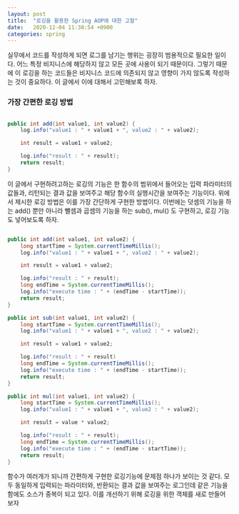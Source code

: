 ```yaml
---
layout: post
title:  "로깅을 활용한 Spring AOP에 대한 고찰"
date:   2020-12-04 11:38:54 +0900
categories: spring
---
```


실무에서 코드를 작성하게 되면 로그를 남기는 행위는 굉장히 범용적으로 필요한 일이다. 어느 특정 비지니스에 해당하지 않고 모든 곳에 사용이 되기 때문이다. 그렇기 때문에 이 로깅을 하는 코드들은 비지니스 코드에 의존되지 않고 영향이 가지 않도록 작성하는 것이 중요하다. 이 글에서 이에 대해서 고민해보록 하자.

### 가장 간편한 로깅 방법

```java

public int add(int value1, int value2) {
    log.info("value1 : " + value1 + ", value2 : " + value2);

    int result = value1 + value2;

    log.info("result : " + result);
    return result;
}

```

이 글에서 구현하려고하는 로깅의 기능은 한 함수의 범위에서 들어오는 입력 파라미터의 값들과, 리턴되는 결과 값을 보여주고 해당 함수의 실행시간을 보여주는 기능이다. 위에서 제시한 로깅 방법은 이를 가장 간단하게 구현한 방법이다. 이번에는 덧셈의 기능을 하는 add() 뿐만 아니라 뺄셈과 곱셈의 기능을 하는 sub(), mul() 도 구현하고, 로깅 기능도 넣어보도록 하자.

```java

public int add(int value1, int value2) {
    long startTime = System.currentTimeMillis();
    log.info("value1 : " + value1 + ", value2 : " + value2);

    int result = value1 + value2;

    log.info("result : " + result);
    long endTime = System.currentTimeMillis();
    log.info("execute time : " + (endTime - startTime));
    return result;
}

public int sub(int value1, int value2) {
    long startTime = System.currentTimeMillis();
    log.info("value1 : " + value1 + ", value2 : " + value2);

    int result = value1 + value2;

    log.info("result : " + result)
    long endTime = System.currentTimeMillis();
    log.info("execute time : " + (endTime - startTime));
    return result;
}

public int mul(int value1, int value2) {
    long startTime = System.currentTimeMillis();
    log.info("value1 : " + value1 + ", value2 : " + value2);

    int result = value * value2; 

    log.info("result : " + result);
    long endTime = System.currentTimeMillis();
    log.info("execute time : " + (endTime - startTime));
    return result;
}

```

함수가 여러개가 되니까 간편하게 구현한 로깅기능에 문제점 하나가 보이는 것 같다. 모두 동일하게 입력되는 파라미터와, 반환되는 결과 값을 보여주는 로그인데 같은 기능을 함에도 소스가 중복이 되고 있다. 이를 개선하기 위해 로깅을 위한 객체를 새로 만들어 보자

